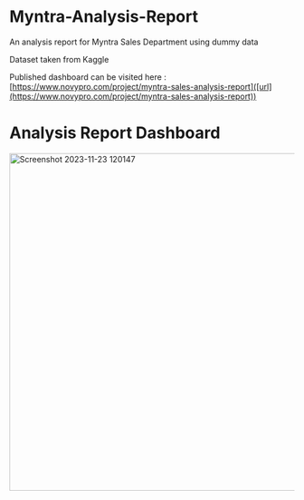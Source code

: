 # Myntra-Analysis-Report
An analysis report for Myntra Sales Department using dummy data

Dataset taken from Kaggle

Published dashboard can be visited here : [https://www.novypro.com/project/myntra-sales-analysis-report]([url](https://www.novypro.com/project/myntra-sales-analysis-report))

# Analysis Report Dashboard
<img width="595" alt="Screenshot 2023-11-23 120147" src="https://github.com/anusha-adhikari/Myntra-Analysis-Report/assets/74814765/5e13cd69-1b67-4ecc-85a8-dd06d8942ce4">
